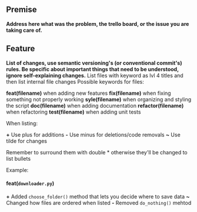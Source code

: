 ## Premise
__Address here what was the problem, the trello board, or the issue you are taking care of.__

## Feature
__List of changes, use semantic versioning's (or conventional commit's) rules. Be specific about important things that need to be understood, ignore self-explaining changes.__
List files with keyword as lvl 4 titles and then list internal file changes
Possible keywords for files:

**feat(filename)** when adding new features
**fix(filename)** when fixing something not properly working
**syle(filename)** when organizing and styling the script
**doc(filename)** when adding documentation
**refactor(filename)** when refactoring
**test(filename)** when adding unit tests

When listing:

**+** Use plus for additions
**-** Use minus for deletions/code removals
**~** Use tilde for changes

Remember to surround them with double * otherwise they'll be changed to list bullets

Example:

#### feat(`downloader.py`)
**+** Added `choose_folder()` method that lets you decide where to save data
**~** Changed how files are ordered when listed
**-** Removed `do_nothing()` mehtod